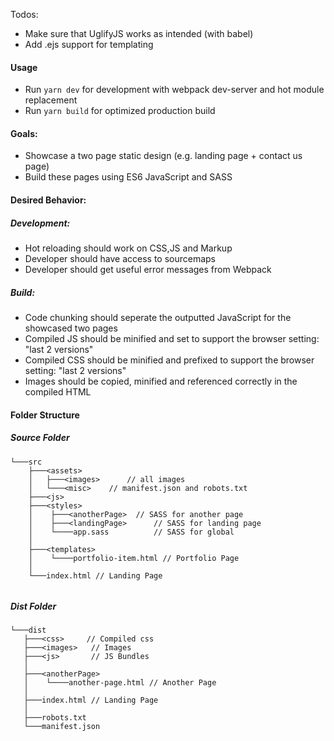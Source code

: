 Todos: 
- Make sure that UglifyJS works as intended (with babel)
- Add .ejs support for templating

#### Usage

- Run `yarn dev` for development with webpack dev-server and hot module replacement
- Run `yarn build` for optimized production build

#### Goals:

- Showcase a two page static design (e.g. landing page  + contact us page)
- Build these pages using ES6 JavaScript and SASS

#### Desired Behavior:

##### Development:

- Hot reloading should work on CSS,JS and Markup
- Developer should have access to sourcemaps
- Developer should get useful error messages from Webpack

##### Build:

- Code chunking should seperate the outputted JavaScript for the showcased two pages
- Compiled JS should be minified and set to support the browser setting: "last 2 versions"
- Compiled CSS should be minified and prefixed to support the browser setting: "last 2 versions"
- Images should be copied, minified and referenced correctly in the compiled HTML


#### Folder Structure

##### Source Folder

```
└───src
    ├───<assets>
    │   ├───<images>      // all images
    │   └───<misc> 	  // manifest.json and robots.txt
    ├───<js>
    ├───<styles>
    │    ├───<anotherPage> 	// SASS for another page
    │    ├───<landingPage>      // SASS for landing page
    │    └────app.sass 	        // SASS for global    
    │
    ├───<templates> 
    │    └────portfolio-item.html // Portfolio Page
    │ 
    └───index.html // Landing Page 
    
 ```

 ##### Dist Folder
 
 ```
└───dist
	├───<css>	  // Compiled css
    ├───<images>   // Images
    ├───<js>       // JS Bundles
    │
    ├───<anotherPage> 
    │    └────another-page.html // Another Page
    │ 
    ├───index.html // Landing Page
    │
    ├───robots.txt
    └───manifest.json
    
 ```
